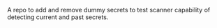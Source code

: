 A repo to add and remove dummy secrets to test scanner capability of detecting current and past secrets.
